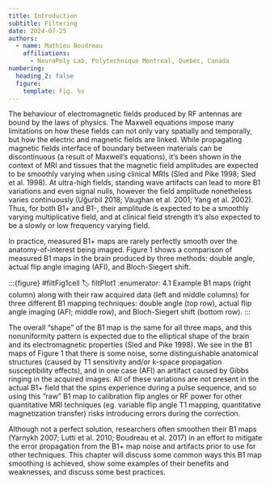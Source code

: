 ```yaml
---
title: Introduction
subtitle: Filtering
date: 2024-07-25
authors:
  - name: Mathieu Boudreau
    affiliations:
      - NeuroPoly Lab, Polytechnique Montreal, Quebec, Canada
numbering:
  heading_2: false
  figure:
    template: Fig. %s
---
```

The behaviour of electromagnetic fields produced by RF antennas are bound by the laws of physics. The Maxwell equations impose many limitations on how these fields can not only vary spatially and temporally, but how the electric and magnetic fields are linked. While propagating magnetic fields interface of boundary between materials can be discontinuous (a result of Maxwell’s equations), it’s been shown in the context of MRI and tissues that the magnetic field amplitudes are expected to be smoothly varying when using clinical MRIs (Sled and Pike 1998; Sled et al. 1998). At ultra-high fields, standing wave artifacts can lead to more B1 variations and even signal nulls, however the field amplitude nonetheless varies continuously (Uğurbil 2018; Vaughan et al. 2001; Yang et al. 2002). Thus, for both B1+ and B1-, their amplitude is expected to be a smoothly varying multiplicative field, and at clinical field strength it’s also expected to be a slowly or low frequency varying field.

In practice, measured B1+ maps are rarely perfectly smooth over the anatomy-of-interest being imaged. Figure 1 shows a comparison of measured B1 maps in the brain produced by three methods: double angle, actual flip angle imaging (AFI), and Bloch-Siegert shift.

:::{figure} #filtFig1cell
:label: filtPlot1
:enumerator: 4.1
Example B1 maps (right column) along with their raw acquired data (left and middle columns) for three different B1 mapping techniques: double angle (top row), actual flip angle imaging (AFI; middle row), and Bloch-Siegert shift (bottom row).
:::

The overall “shape” of the B1 map is the same for all three maps, and this nonuniformity pattern is expected due to the elliptical shape of the brain and its electromagnetic properties (Sled and Pike 1998). We see in the B1 maps of Figure 1 that there is some noise, some distinguishable anatomical structures (caused by T1 sensitivity and/or k-space propagation susceptibility effects), and in one case (AFI) an artifact caused by Gibbs ringing in the acquired images. All of these variations are not present in the actual B1+ field that the spins experience during a pulse sequence, and so using this “raw” B1 map to calibration flip angles or RF power for other quantitative MRI techniques (eg. variable flip angle T1 mapping, quantitative magnetization transfer) risks introducing errors during the correction.

Although not a perfect solution, researchers often smoothen their B1 maps (Yarnykh 2007; Lutti et al. 2010; Boudreau et al. 2017) in an effort to mitigate the error propagation from the B1+ map noise and artifacts prior to use for other techniques. This chapter will discuss some common ways this B1 map smoothing is achieved, show some examples of their benefits and weaknesses, and discuss some best practices.
